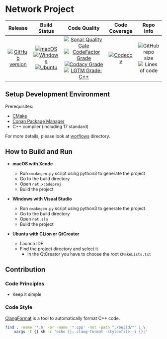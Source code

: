 # Network Project

| Release | Build Status | Code Quality | Code Coverage | Repo Info
| :---: | :---: | :---: | :---: | :---: |
| [![GitHub version](https://badge.fury.io/gh/SlavaMelanko%2Fnet.svg)](https://badge.fury.io/gh/SlavaMelanko%2Fnet) | [![macOS](https://img.shields.io/github/workflow/status/SlavaMelanko/net/macOS/master.svg?style=flat&logo=apple&label=macOS)](https://github.com/SlavaMelanko/net/actions?query=workflow%3AmacOS) [![Windows](https://img.shields.io/github/workflow/status/SlavaMelanko/net/Windows/master.svg?style=flat&logo=windows&label=Windows)](https://github.com/SlavaMelanko/net/actions?query=workflow%3AWindows) [![Ubuntu](https://img.shields.io/github/workflow/status/SlavaMelanko/net/Ubuntu/master.svg?style=flat&logo=linux&label=Ubuntu&logoColor=white)](https://github.com/SlavaMelanko/net/actions?query=workflow%3AUbuntu) | [![Sonar Quality Gate](https://img.shields.io/sonar/quality_gate/SMelanko_net?label=SonarCloud&logo=sonarcloud&server=https%3A%2F%2Fsonarcloud.io)](https://sonarcloud.io/dashboard?id=SMelanko_net) [![CodeFactor Grade](https://img.shields.io/codefactor/grade/github/SlavaMelanko/net?label=CodeFactor&logo=codefactor)](https://www.codefactor.io/repository/github/SlavaMelanko/net) [![Codacy Grade](https://img.shields.io/codacy/grade/e1cb282988f94e5f9625d48b2312b3ee?label=Codacy&logo=codacy)](https://www.codacy.com/gh/SMelanko/net/dashboard?utm_source=github.com&amp;utm_medium=referral&amp;utm_content=SMelanko/net&amp;utm_campaign=Badge_Grade) [![LGTM Grade: C++](https://img.shields.io/lgtm/grade/cpp/github/SlavaMelanko/net?label=LGTM&logo=lgtm&logoColor=white)](https://lgtm.com/projects/g/SlavaMelanko/net/context:cpp) | [![Codecov](https://codecov.io/gh/SlavaMelanko/net/branch/master/graph/badge.svg)](https://codecov.io/gh/SlavaMelanko/net) | ![GitHub repo size](https://img.shields.io/github/repo-size/SlavaMelanko/net?label=Repo%20Size&logo=github) ![Lines of code](https://img.shields.io/tokei/lines/github/SlavaMelanko/net?label=Lines%20of%20Code&logo=github) |

## Setup Development Environment

Prerequisites:

- [CMake](https://cmake.org/)
- [Conan Package Manager](https://conan.io/)
- C++ compiler (including 17 standard)

For more details, please look at [worflows](./.github/workflows) directory.

## How to Build and Run

- **macOS with Xcode**
    - Run `cmakegen.py` script using python3 to generate the project
    - Go to the build directory
    - Open `net.xcodeproj`
    - Build the project

- **Windows with Visual Studio**
    - Run `cmakegen.py` script using python3 to generate the project
    - Go to the build directory
    - Open `net.sln`
    - Build the project

- **Ubuntu with CLion or QtCreator**
    - Launch IDE
    - Find the project directory and select it
        - In the QtCreator you have to choose the root `CMakeLists.txt`

## Contribution

### Code Principles

- Keep it simple

### Code Style

[ClangFormat](https://clang.llvm.org/docs/ClangFormat.html) is a tool to automatically format C++ code.

```bash
find . -name '*.h' -or -name '*.cpp' -not -path "./build/*" | \
    xargs -I {} sh -c 'echo {}; clang-format -style=file -i {};'
```
